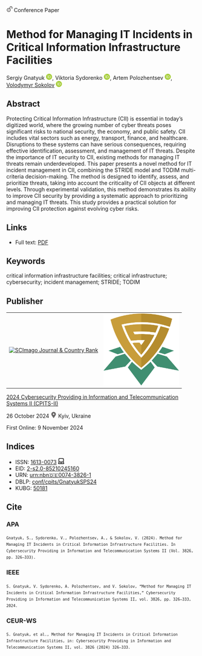 <img src="/icons/unlock.svg" width="16" height="16"> Conference Paper

# Method for Managing IT Incidents in Critical Information Infrastructure Facilities

Sergiy Gnatyuk <a href="https://orcid.org/0000-0003-4992-0564" target="_blank"><img src="/icons/orcid.svg" width="16" height="16"></a>,
Viktoria Sydorenko <a href="https://orcid.org/0000-0002-5910-0837" target="_blank"><img src="/icons/orcid.svg" width="16" height="16"></a>,
Artem Polozhentsev <a href="https://orcid.org/0000-0003-0139-0752" target="_blank"><img src="/icons/orcid.svg" width="16" height="16"></a>,
<a href="/">Volodymyr Sokolov</a> <a href="https://orcid.org/0000-0002-9349-7946" target="_blank"><img src="/icons/orcid.svg" width="16" height="16"></a>

## Abstract

Protecting Critical Information Infrastructure (CII) is essential in today’s digitized world, where the growing number of cyber threats poses significant risks to national security, the economy, and public safety. CII includes vital sectors such as energy, transport, finance, and healthcare. Disruptions to these systems can have serious consequences, requiring effective identification, assessment, and management of IT threats. Despite the importance of IT security to CII, existing methods for managing IT threats remain underdeveloped. This paper presents a novel method for IT incident management in CII, combining the STRIDE model and TODIM multi-criteria decision-making. The method is designed to identify, assess, and prioritize threats, taking into account the criticality of CII objects at different levels. Through experimental validation, this method demonstrates its ability to improve CII security by providing a systematic approach to prioritizing and managing IT threats. This study provides a practical solution for improving CII protection against evolving cyber risks.

## Links

* Full text: [PDF](https://ceur-ws.org/Vol-3826/short24.pdf)

## Keywords

critical information infrastructure facilities; critical infrastructure; cybersecurity; incident management; STRIDE; TODIM

## Publisher

<table>
<tr>
<td>
<a href="https://www.scimagojr.com/journalsearch.php?q=21100218356&amp;tip=sid&amp;exact=no" title="SCImago Journal &amp; Country Rank"><img border="0" src="https://www.scimagojr.com/journal_img.php?id=21100218356" alt="SCImago Journal &amp; Country Rank"  /></a>
</td>
<td style="text-align: left;">
<a href="https://cpits.kubg.edu.ua/"><img src="/icons/cpits.svg" width="200"></a>
</td>
</tr>
</table>

[2024 Cybersecurity Providing in Information and Telecommunication Systems II (CPITS-II)](https://ceur-ws.org/Vol-3826/)

26 October 2024 <img src="/icons/location-pin.svg" width="16" height="16"> Kyiv, Ukraine

First Online: 9 November 2024

## Indices

* ISSN: [1613-0073](https://portal.issn.org/resource/ISSN/1613-0073) <img src="/icons/online.svg" width="16" height="16">
* EID: [2-s2.0-85210245160](http://www.scopus.com/record/display.url?origin=inward&eid=2-s2.0-85210245160)
* URN: [urn:nbn:de:0074-3826-1](https://nbn-resolving.org/xml/urn:nbn:de:0074-3826-1)
* DBLP: [conf/cpits/GnatyukSPS24](https://dblp.org/rec/conf/cpits/GnatyukSPS24)
* KUBG: [50181](http://elibrary.kubg.edu.ua/id/eprint/50181/)

## Cite

### APA

<small>`Gnatyuk, S., Sydorenko, V., Polozhentsev, A., & Sokolov, V. (2024). Method for Managing IT Incidents in Critical Information Infrastructure Facilities. In Cybersecurity Providing in Information and Telecommunication Systems II (Vol. 3826, pp. 326–333).`</small>

### IEEE

<small>`S. Gnatyuk, V. Sydorenko, A. Polozhentsev, and V. Sokolov, “Method for Managing IT Incidents in Critical Information Infrastructure Facilities,” Cybersecurity Providing in Information and Telecommunication Systems II, vol. 3826, pp. 326–333, 2024.`</small>

### CEUR-WS

<small>`S. Gnatyuk, et al., Method for Managing IT Incidents in Critical Information Infrastructure Facilities, in: Cybersecurity Providing in Information and Telecommunication Systems II, vol. 3826 (2024) 326–333.`</small>